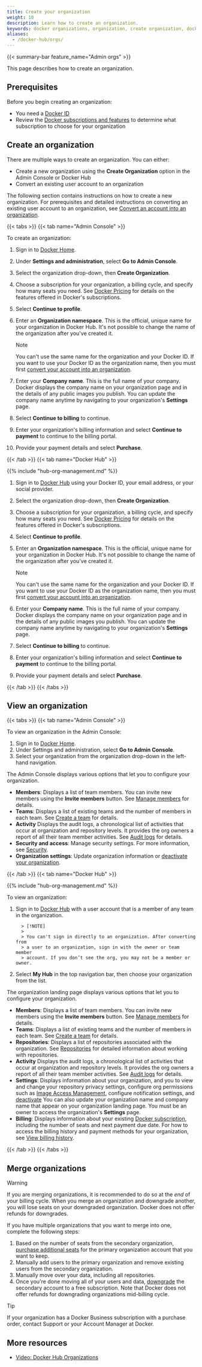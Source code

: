 ```yaml
---
title: Create your organization
weight: 10
description: Learn how to create an organization.
keywords: docker organizations, organization, create organization, docker teams, docker admin console, organization management
aliases:
  - /docker-hub/orgs/
---
```


{{< summary-bar feature_name="Admin orgs" >}}

This page describes how to create an organization.

## Prerequisites

Before you begin creating an organization:

- You need a [Docker ID](/accounts/create-account/)
- Review the [Docker subscriptions and features](../../subscription/details.md)
  to determine what subscription to choose for your organization

## Create an organization

There are multiple ways to create an organization. You can either:

- Create a new organization using the **Create Organization** option in the
Admin Console or Docker Hub
- Convert an existing user account to an organization

The following section contains instructions on how to create a new organization. For prerequisites and
detailed instructions on converting an existing user account to an organization, see
[Convert an account into an organization](/manuals/admin/organization/convert-account.md).

{{< tabs >}}
{{< tab name="Admin Console" >}}

To create an organization:

1. Sign in to [Docker Home](https://app.docker.com/).
1. Under **Settings and administration**, select **Go to Admin Console**.
1. Select the organization drop-down, then **Create Organization**.
1. Choose a subscription for your organization, a billing cycle, and specify
how many seats you need. See [Docker Pricing](https://www.docker.com/pricing/)
for details on the features offered in Docker's subscriptions.
1. Select **Continue to profile**.
1. Enter an **Organization namespace**. This is the official, unique name for
   your organization in Docker Hub. It's not possible to change the name of the
   organization after you've created it.

   > [!NOTE]
   >
   > You can't use the same name for the organization and your Docker ID. If
   you want to use your Docker ID as the organization name, then you must
   first [convert your account into an organization](/manuals/admin/organization/convert-account.md).

1. Enter your **Company name**. This is the full name of your company. Docker
   displays the company name on your organization page and in the details of any
   public images you publish. You can update the company name anytime by
   navigating to your organization's **Settings** page.
1. Select **Continue to billing** to continue.
1. Enter your organization's billing information and select
**Continue to payment** to continue to the billing portal.
1. Provide your payment details and select **Purchase**.

{{< /tab >}}
{{< tab name="Docker Hub" >}}

{{% include "hub-org-management.md" %}}

1. Sign in to [Docker Hub](https://hub.docker.com/) using your Docker ID,
your email address, or your social provider.
1. Select the organization drop-down, then **Create Organization**.
1. Choose a subscription for your organization, a billing cycle, and specify
how many seats you need. See [Docker Pricing](https://www.docker.com/pricing/)
for details on the features offered in Docker's subscriptions.
1. Select **Continue to profile**.
1. Enter an **Organization namespace**. This is the official, unique name for
   your organization in Docker Hub. It's not possible to change the name of the
   organization after you've created it.

   > [!NOTE]
   >
   > You can't use the same name for the organization and your Docker ID. If
   you want to use your Docker ID as the organization name, then you must
   first [convert your account into an organization](/manuals/admin/organization/convert-account.md).

1. Enter your **Company name**. This is the full name of your company. Docker
   displays the company name on your organization page and in the details of any
   public images you publish. You can update the company name anytime by
   navigating to your organization's **Settings** page.
1. Select **Continue to billing** to continue.
1. Enter your organization's billing information and select
**Continue to payment** to continue to the billing portal.
1. Provide your payment details and select **Purchase**.

{{< /tab >}}
{{< /tabs >}}

## View an organization

{{< tabs >}}
{{< tab name="Admin Console" >}}

To view an organization in the Admin Console:

1. Sign in to [Docker Home](https://app.docker.com).
1. Under Settings and administration, select **Go to Admin Console**.
1. Select your organization from the organization drop-down in the
left-hand navigation.

The Admin Console displays various options that let you to
configure your organization.

- **Members**: Displays a list of team members. You
  can invite new members using the **Invite members** button. See [Manage members](./members.md) for details.
- **Teams**: Displays a list of existing teams and the number of
  members in each team. See [Create a team](./manage-a-team.md) for details.
- **Activity** Displays the audit logs, a chronological list of activities that
  occur at organization and repository levels. It provides the org owners a
  report of all their team member activities. See [Audit logs](./activity-logs.md) for
  details.
- **Security and access**: Manage security settings. For more information, see [Security](/manuals/security/_index.md).
- **Organization settings**: Update organization information or [deactivate your organization](/manuals/admin/organization/deactivate-account.md).

{{< /tab >}}
{{< tab name="Docker Hub" >}}

{{% include "hub-org-management.md" %}}

To view an organization:

1.  Sign in to [Docker Hub](https://hub.docker.com) with a user account that is
    a member of any team in the organization.

          > [!NOTE]
          >
          > You can't sign in directly to an organization. After converting from
          > a user to an organization, sign in with the owner or team member
          > account. If you don’t see the org, you may not be a member or owner.
1.  Select **My Hub** in the top navigation bar, then choose your
    organization from the list.

The organization landing page displays various options that let you to
configure your organization.

- **Members**: Displays a list of team members. You
  can invite new members using the **Invite members** button. See [Manage members](./members.md) for details.
- **Teams**: Displays a list of existing teams and the number of
  members in each team. See [Create a team](./manage-a-team.md) for details.
- **Repositories**: Displays a list of repositories associated with the
  organization. See [Repositories](../../docker-hub/repos/_index.md) for detailed information about
  working with repositories.
- **Activity** Displays the audit logs, a chronological list of activities that
  occur at organization and repository levels. It provides the org owners a
  report of all their team member activities. See [Audit logs](./activity-logs.md) for
  details.
- **Settings**: Displays information about your
  organization, and you to view and change your repository privacy
  settings, configure org permissions such as
  [Image Access Management](/manuals/security/for-admins/hardened-desktop/image-access-management.md), configure notification settings, and [deactivate](/manuals/admin/organization/deactivate-account.md#deactivate-an-organization) You can also update your organization name and company name that appear on your organization landing page. You must be an owner to access the
  organization's **Settings** page.
- **Billing**: Displays information about your existing
  [Docker subscription](../../subscription/_index.md), including the number of seats and next payment due date. For how to access the billing history and payment methods for your organization, see [View billing history](../../billing/history.md).

{{< /tab >}}
{{< /tabs >}}

## Merge organizations

> [!WARNING]
>
> If you are merging organizations, it is recommended to do so at the _end_ of
> your billing cycle. When you merge an organization and downgrade another, you
> will lose seats on your downgraded organization. Docker does not offer
> refunds for downgrades.

If you have multiple organizations that you want to merge into one, complete
the following steps:

1. Based on the number of seats from the secondary organization,
[purchase additional seats](../../subscription/manage-seats.md) for the
primary organization account that you want to keep.
1. Manually add users to the primary organization and remove existing users
from the secondary organization.
1. Manually move over your data, including all repositories.
1. Once you're done moving all of your users and data,
[downgrade](../../subscription/change.md) the secondary account to a free
subscription. Note that Docker does not offer refunds for downgrading
organizations mid-billing cycle.

> [!TIP]
>
> If your organization has a Docker Business subscription with a purchase
order, contact Support or your Account Manager at Docker.

## More resources

- [Video: Docker Hub Organizations](https://www.youtube.com/watch?v=WKlT1O-4Du8)

